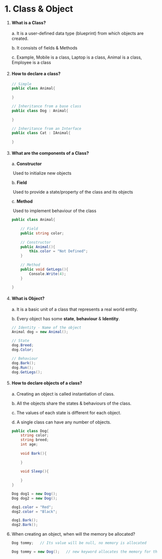 # 1. Class & Object



1. #### What is a Class?

   a. It is a user-defined data type (blueprint) from which objects are created.

   b. It consists of fields & Methods

   c. Example, Mobile is a class, Laptop is a class, Animal is a class, Employee is a class



2. #### How to declare a class?

   ```c#
   // Simple
   public class Animal{
       
   }
   
   // Inheritance from a base class
   public class Dog : Animal{
       
   }
   
   // Inheritance from an Interface
   public class Cat : IAnimal{
       
   }
   ```

   

3. #### What are the components of a Class?

   a. **Constructor**

   ​	Used to initialize new objects

   b. **Field**

   ​	Used to provide a state/property of the class and its objects

   c. **Method**

   ​	Used to implement behaviour of the class

   ```c#
   public class Animal{
       
       // Field
       public string color;
       
       // Constructor
       public Animal(){
           this.color = "Not Defined";
       }
       
       // Method
       public void GetLegs(){
           Console.Write(4);
       }
       
   }
   ```

   

4. #### What is Object?

   a. It is a basic unit of a class that represents a real world entity.

   b. Every object has some **state**, **behaviour** & **Identity**.

   ```c#
   // Identity - Name of the object
   Animal dog = new Animal();
   
   // State
   dog.Breed;
   dog.Color;
   
   // Behaviour
   dog.Bark();
   dog.Run();
   dog.GetLegs();
   ```

   

5. #### How to declare objects of a class?

   a. Creating an object is called instantiation of class.

   b. All the objects share the states & behaviours of the class.

   c. The values of each state is different for each object.

   d. A single class can have any number of objects.

   ```c#
   public class Dog{
       string color;
       string breed;
       int age;
       
       void Bark(){
           
       }
       
       void Sleep(){
           
       }
   }
   
   Dog dog1 = new Dog();
   Dog dog2 = new Dog();
   
   dog1.color = "Red";
   dog2.color = "Black";
   
   dog1.Bark();
   dog2.Bark();
   ```

   

6. When creating an object, when will the memory be allocated?

   ```c#
   Dog tommy;	// Its value will be null, no memory is allocated
   
   Dog tommy = new Dog();	// new keyword allocates the memory for the new object
   ```

   

































































